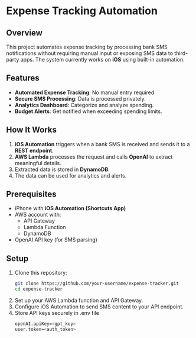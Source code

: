 # Expense Tracking Automation

## Overview
This project automates expense tracking by processing bank SMS notifications without requiring manual input or exposing SMS data to third-party apps. The system currently works on **iOS** using built-in automation.

## Features
- **Automated Expense Tracking**: No manual entry required.
- **Secure SMS Processing**: Data is processed privately.
- **Analytics Dashboard**: Categorize and analyze spending.
- **Budget Alerts**: Get notified when exceeding spending limits.

## How It Works
1. **iOS Automation** triggers when a bank SMS is received and sends it to a **REST endpoint**.
2. **AWS Lambda** processes the request and calls **OpenAI** to extract meaningful details.
3. Extracted data is stored in **DynamoDB**.
4. The data can be used for analytics and alerts.

## Prerequisites
- iPhone with **iOS Automation (Shortcuts App)**
- AWS account with:
  - API Gateway
  - Lambda Function
  - DynamoDB
- OpenAI API key (for SMS parsing)

## Setup
1. Clone this repository:
   ```sh
   git clone https://github.com/your-username/expense-tracker.git
   cd expense-tracker
   ```
2. Set up your AWS Lambda function and API Gateway.
3. Configure iOS Automation to send SMS content to your API endpoint.
4. Store API keys securely in .env file
   ```sh
   openAI.apiKey=<gpt_key>
   user.token=<auth_token>
   ```

